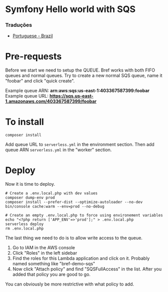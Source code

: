 # Symfony Hello world with SQS

### Traduções
* [Portuguese - Brazil](Readme-ptBr.md)

# Pre-requests

Before we start we need to setup the QUEUE. Bref works with both FIFO queues and normal queues. Try to create a new normal
SQS queue, name it "foobar" and  click "quick create". 

Example queue ARN: **arn:aws:sqs:us-east-1:403367587399:foobar**
Example queue URL: **https://sqs.us-east-1.amazonaws.com/403367587399/foobar**

# To install

```
composer install
```

Add queue URL to `serverless.yml` in the environment section. Then add queue ARN  `serverless.yml` in the 
"worker" section.  

# Deploy

Now it is time to deploy.
```
# Create a .env.local.php with dev values
composer dump-env prod
composer install --prefer-dist --optimize-autoloader --no-dev
bin/console cache:warm --env=prod --no-debug

# Create an empty .env.local.php to force using environement variables
echo "<?php return ['APP_ENV'=>'prod'];" > .env.local.php
serverless deploy
rm .env.local.php
```

The last thing we need to do is to allow write access to the queue. 

1. Go to IAM in the AWS console
2. Click "Roles" in the left sidebar
3. Find the roles for this Lambda application and click on it. Probably named something like "bref-demo-sqs"
4. Now click "Attach policy" and find "SQSFullAccess" in the list. After you added that policy you are good to go. 

You can obviously be more restrictive with what policy to add. 
